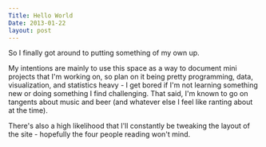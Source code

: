 ```yaml
---
Title: Hello World
Date: 2013-01-22
layout: post
---
```


So I finally got around to putting something of my own up.

My intentions are mainly to use this space as a way to document mini projects that I'm working on, so plan on it being pretty programming, data, visualization, and statistics heavy - I get bored if I'm not learning something new or doing something I find challenging.  That said, I'm known to go on tangents about music and beer (and whatever else I feel like ranting about at the time).

There's also a high likelihood that I'll constantly be tweaking the layout of the site - hopefully the four people reading won't mind.